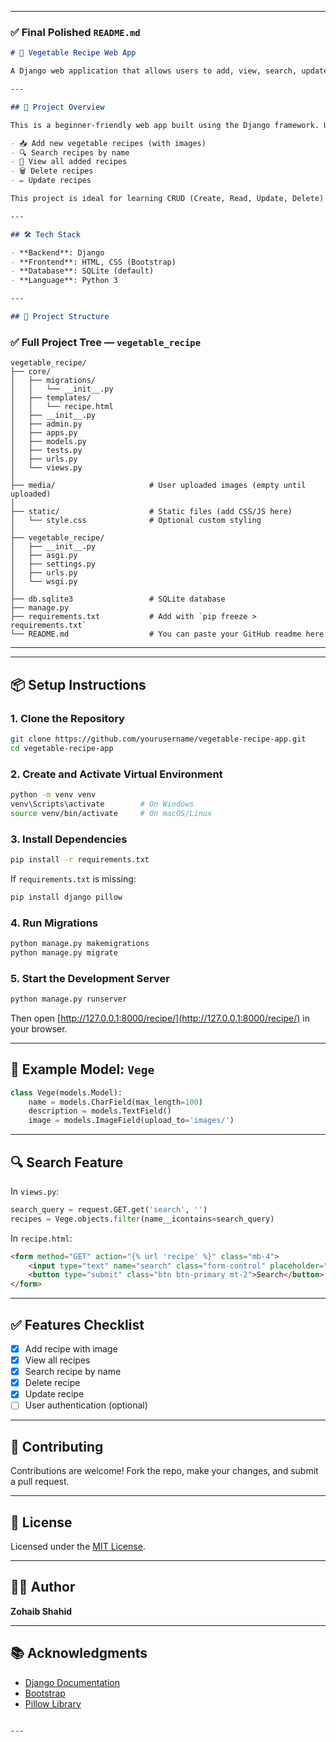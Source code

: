 
---

### ✅ Final Polished `README.md`

```markdown
# 🥗 Vegetable Recipe Web App

A Django web application that allows users to add, view, search, update, and delete vegetable recipes with image support.

---

## 📌 Project Overview

This is a beginner-friendly web app built using the Django framework. Users can:

- 📥 Add new vegetable recipes (with images)
- 🔍 Search recipes by name
- 🧾 View all added recipes
- 🗑️ Delete recipes
- ✏️ Update recipes

This project is ideal for learning CRUD (Create, Read, Update, Delete) operations in Django.

---

## 🛠️ Tech Stack

- **Backend**: Django
- **Frontend**: HTML, CSS (Bootstrap)
- **Database**: SQLite (default)
- **Language**: Python 3

---

## 📂 Project Structure

```


### ✅ Full Project Tree — `vegetable_recipe`

```
vegetable_recipe/
├── core/
│   ├── migrations/
│   │   └── __init__.py
│   ├── templates/
│   │   └── recipe.html
│   ├── __init__.py
│   ├── admin.py
│   ├── apps.py
│   ├── models.py
│   ├── tests.py
│   ├── urls.py
│   └── views.py
│
├── media/                     # User uploaded images (empty until uploaded)
│
├── static/                    # Static files (add CSS/JS here)
│   └── style.css              # Optional custom styling
│
├── vegetable_recipe/
│   ├── __init__.py
│   ├── asgi.py
│   ├── settings.py
│   ├── urls.py
│   └── wsgi.py
│
├── db.sqlite3                 # SQLite database
├── manage.py
├── requirements.txt           # Add with `pip freeze > requirements.txt`
└── README.md                  # You can paste your GitHub readme here
```

---




---

## 📦 Setup Instructions

### 1. Clone the Repository

```bash
git clone https://github.com/yourusername/vegetable-recipe-app.git
cd vegetable-recipe-app
````

### 2. Create and Activate Virtual Environment

```bash
python -m venv venv
venv\Scripts\activate        # On Windows
source venv/bin/activate     # On macOS/Linux
```

### 3. Install Dependencies

```bash
pip install -r requirements.txt
```

If `requirements.txt` is missing:

```bash
pip install django pillow
```

### 4. Run Migrations

```bash
python manage.py makemigrations
python manage.py migrate
```

### 5. Start the Development Server

```bash
python manage.py runserver
```

Then open [http://127.0.0.1:8000/recipe/](http://127.0.0.1:8000/recipe/) in your browser.

---

## 🧾 Example Model: `Vege`

```python
class Vege(models.Model):
    name = models.CharField(max_length=100)
    description = models.TextField()
    image = models.ImageField(upload_to='images/')
```

---

## 🔍 Search Feature

In `views.py`:

```python
search_query = request.GET.get('search', '')
recipes = Vege.objects.filter(name__icontains=search_query)
```

In `recipe.html`:

```html
<form method="GET" action="{% url 'recipe' %}" class="mb-4">
    <input type="text" name="search" class="form-control" placeholder="Search recipe by name..." value="{{ request.GET.search }}">
    <button type="submit" class="btn btn-primary mt-2">Search</button>
</form>
```

---

## ✅ Features Checklist

* [x] Add recipe with image
* [x] View all recipes
* [x] Search recipe by name
* [x] Delete recipe
* [x] Update recipe
* [ ] User authentication (optional)

---

## 🤝 Contributing

Contributions are welcome! Fork the repo, make your changes, and submit a pull request.

---

## 📄 License

Licensed under the [MIT License](https://choosealicense.com/licenses/mit/).

---

## 🙋‍♂️ Author

**Zohaib Shahid**

---

## 📚 Acknowledgments

* [Django Documentation](https://docs.djangoproject.com/)
* [Bootstrap](https://getbootstrap.com/)
* [Pillow Library](https://python-pillow.org/)

```

---

